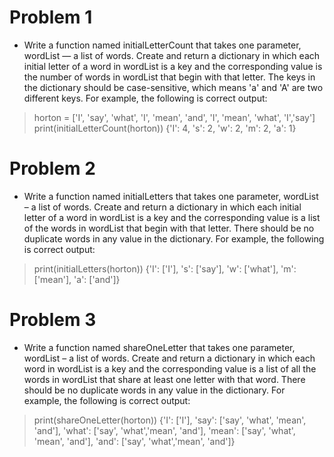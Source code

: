 # Problem 1
- Write a function named initialLetterCount that takes one parameter, wordList — a list of words. Create and return a dictionary in which each initial letter of a word in wordList is a key and the corresponding value is the number of words in wordList that begin with that letter. The keys in the dictionary should be case-sensitive, which means 'a' and 'A' are two different keys.
For example, the following is correct output:
> horton = ['I', 'say', 'what', 'I', 'mean', 'and', 'I', 'mean', 'what', 'I','say']
> print(initialLetterCount(horton))
> {'I': 4, 's': 2, 'w': 2, 'm': 2, 'a': 1}

# Problem 2
- Write a function named initialLetters that takes one parameter, wordList – a list of words. Create and return a dictionary in which each initial letter of a word in wordList is a key and the corresponding value is a list of the words in wordList that begin with that letter. There should be no duplicate words in any value in the dictionary.
For example, the following is correct output:
> print(initialLetters(horton))
> {'I': ['I'], 's': ['say'], 'w': ['what'], 'm': ['mean'], 'a': ['and']}

# Problem 3
- Write a function named shareOneLetter that takes one parameter, wordList – a list of words. Create and return a dictionary in which each word in wordList is a key and the corresponding value is a list of all the words in wordList that share at least one letter with that word. There should be no duplicate words in any value in the dictionary.
For example, the following is correct output:
> print(shareOneLetter(horton))
> {'I': ['I'], 'say': ['say', 'what', 'mean', 'and'], 'what': ['say', 'what','mean', 'and'], 'mean': ['say', 'what', 'mean', 'and'], 'and': ['say', 'what','mean', 'and']}